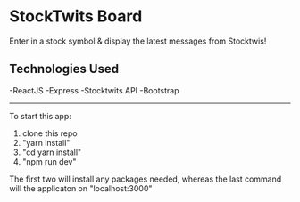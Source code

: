 # StockTwits Board

Enter in a stock symbol & display the latest messages from Stocktwis!

## Technologies Used

-ReactJS
-Express
-Stocktwits API
-Bootstrap

---

To start this app:

1. clone this repo
2. "yarn install"
3. "cd yarn install"
4. "npm run dev"

The first two will install any packages needed, whereas the last command will the applicaton on "localhost:3000"
